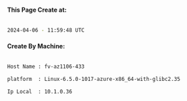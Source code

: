 
   
#### This Page Create at:

```bash

2024-04-06 - 11:59:48 UTC

```

#### Create By Machine:

```bash

Host Name : fv-az1106-433

platform  : Linux-6.5.0-1017-azure-x86_64-with-glibc2.35

Ip Local  : 10.1.0.36

```

